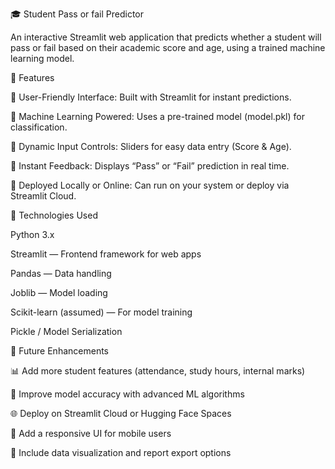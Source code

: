 🎓 Student Pass or fail Predictor



An interactive Streamlit web application that predicts whether a student will pass or fail based on their academic score and age, using a trained machine learning model.



🚀 Features

🔹 User-Friendly Interface: Built with Streamlit for instant predictions.

🔹 Machine Learning Powered: Uses a pre-trained model (model.pkl) for classification.

🔹 Dynamic Input Controls: Sliders for easy data entry (Score & Age).

🔹 Instant Feedback: Displays “Pass” or “Fail” prediction in real time.

🔹 Deployed Locally or Online: Can run on your system or deploy via Streamlit Cloud.



🧠 Technologies Used

Python 3.x

Streamlit — Frontend framework for web apps

Pandas — Data handling

Joblib — Model loading

Scikit-learn (assumed) — For model training

Pickle / Model Serialization



🔮 Future Enhancements

📊 Add more student features (attendance, study hours, internal marks)

🤖 Improve model accuracy with advanced ML algorithms

🌐 Deploy on Streamlit Cloud or Hugging Face Spaces

📱 Add a responsive UI for mobile users

🧾 Include data visualization and report export options
